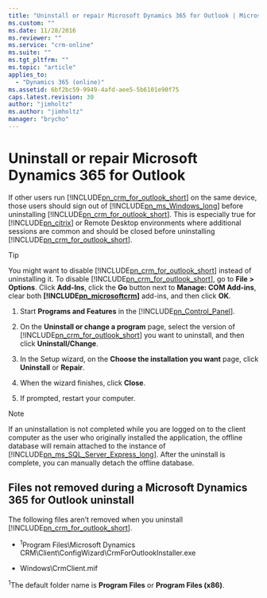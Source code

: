 ```yaml
---
title: "Uninstall or repair Microsoft Dynamics 365 for Outlook | MicrosoftDocs"
ms.custom: ""
ms.date: 11/28/2016
ms.reviewer: ""
ms.service: "crm-online"
ms.suite: ""
ms.tgt_pltfrm: ""
ms.topic: "article"
applies_to: 
  - "Dynamics 365 (online)"
ms.assetid: 6bf2bc59-9949-4afd-aee5-5b6101e90f75
caps.latest.revision: 30
author: "jimholtz"
ms.author: "jimholtz"
manager: "brycho"
---
```

# Uninstall or repair Microsoft Dynamics 365 for Outlook
If other users run [!INCLUDE[pn_crm_for_outlook_short](../../includes/pn-crm-for-outlook-short.md)] on the same device, those users should sign out of [!INCLUDE[pn_ms_Windows_long](../../includes/pn-ms-windows-long.md)] before uninstalling [!INCLUDE[pn_crm_for_outlook_short](../../includes/pn-crm-for-outlook-short.md)]. This is especially true for [!INCLUDE[pn_citrix](../../includes/pn-citrix.md)] or Remote Desktop environments where additional sessions are common and should be closed before uninstalling [!INCLUDE[pn_crm_for_outlook_short](../../includes/pn-crm-for-outlook-short.md)].  
  
> [!TIP]
>  You might want to disable [!INCLUDE[pn_crm_for_outlook_short](../../includes/pn-crm-for-outlook-short.md)] instead of uninstalling it. To disable [!INCLUDE[pn_crm_for_outlook_short](../../includes/pn-crm-for-outlook-short.md)], go to **File > Options**. Click **Add-Ins**, click the **Go** button next to **Manage: COM Add-ins**, clear both **[!INCLUDE[pn_microsoftcrm](../../includes/pn-microsoftcrm.md)]** add-ins, and then click **OK**.  
  
1.  Start **Programs and Features** in the [!INCLUDE[pn_Control_Panel](../../includes/pn-control-panel.md)].  
  
2.  On the **Uninstall or change a program** page, select the version of [!INCLUDE[pn_crm_for_outlook_short](../../includes/pn-crm-for-outlook-short.md)] you want to uninstall, and then click **Uninstall/Change**.  
  
3.  In the Setup wizard, on the **Choose the installation you want** page, click **Uninstall** or **Repair**.  
  
4.  When the wizard finishes, click **Close**.  
  
5.  If prompted, restart your computer.  
  
> [!NOTE]
>  If an uninstallation is not completed while you are logged on to the client computer as the user who originally installed the application, the offline database will remain attached to the instance of [!INCLUDE[pn_ms_SQL_Server_Express_long](../../includes/pn-ms-sql-server-express-long.md)]. After the uninstall is complete, you can manually detach the offline database.  
  
## Files not removed during a Microsoft Dynamics 365 for Outlook uninstall  
 The following files aren’t removed when you uninstall [!INCLUDE[pn_crm_for_outlook_short](../../includes/pn-crm-for-outlook-short.md)].  
  
-   <sup>1</sup>Program Files\Microsoft Dynamics CRM\Client\ConfigWizard\CrmForOutlookInstaller.exe  
  
-   Windows\CrmClient.mif  
  
 <sup>1</sup>The default folder name is **Program Files** or **Program Files (x86)**.  
  

